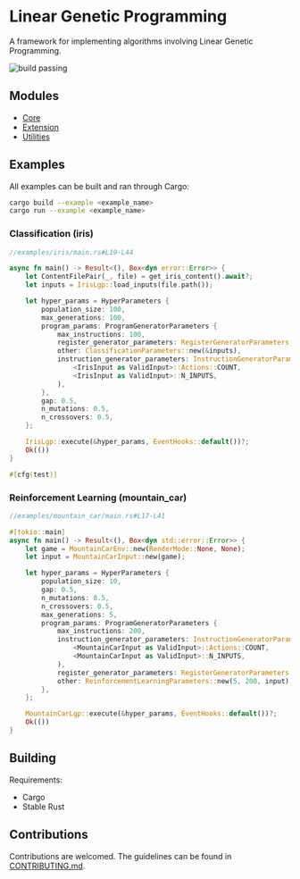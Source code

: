 # Linear Genetic Programming

A framework for implementing algorithms involving Linear Genetic Programming.

![build passing](https://github.com/urmzd/linear-genetic-programming/actions/workflows/develop.yml/badge.svg)

## Modules

-   [Core](src/core/)
-   [Extension](src/extensions/)
-   [Utilities](src/utils/)

## Examples

All examples can be built and ran through Cargo:

```bash
cargo build --example <example_name>
cargo run --example <example_name>
```

### Classification (iris)

```rust
//examples/iris/main.rs#L19-L44

async fn main() -> Result<(), Box<dyn error::Error>> {
    let ContentFilePair(_, file) = get_iris_content().await?;
    let inputs = IrisLgp::load_inputs(file.path());

    let hyper_params = HyperParameters {
        population_size: 100,
        max_generations: 100,
        program_params: ProgramGeneratorParameters {
            max_instructions: 100,
            register_generator_parameters: RegisterGeneratorParameters::new(1),
            other: ClassificationParameters::new(&inputs),
            instruction_generator_parameters: InstructionGeneratorParameters::new(
                <IrisInput as ValidInput>::Actions::COUNT,
                <IrisInput as ValidInput>::N_INPUTS,
            ),
        },
        gap: 0.5,
        n_mutations: 0.5,
        n_crossovers: 0.5,
    };

    IrisLgp::execute(&hyper_params, EventHooks::default())?;
    Ok(())
}

#[cfg(test)]
```

### Reinforcement Learning (mountain_car)

```rust
//examples/mountain_car/main.rs#L17-L41

#[tokio::main]
async fn main() -> Result<(), Box<dyn std::error::Error>> {
    let game = MountainCarEnv::new(RenderMode::None, None);
    let input = MountainCarInput::new(game);

    let hyper_params = HyperParameters {
        population_size: 10,
        gap: 0.5,
        n_mutations: 0.5,
        n_crossovers: 0.5,
        max_generations: 5,
        program_params: ProgramGeneratorParameters {
            max_instructions: 200,
            instruction_generator_parameters: InstructionGeneratorParameters::new(
                <MountainCarInput as ValidInput>::Actions::COUNT,
                <MountainCarInput as ValidInput>::N_INPUTS,
            ),
            register_generator_parameters: RegisterGeneratorParameters::new(3),
            other: ReinforcementLearningParameters::new(5, 200, input),
        },
    };

    MountainCarLgp::execute(&hyper_params, EventHooks::default())?;
    Ok(())
}
```

## Building

Requirements:

-   Cargo
-   Stable Rust

## Contributions

Contributions are welcomed. The guidelines can be found in [CONTRIBUTING.md](./CONTRIBUTING.md).
